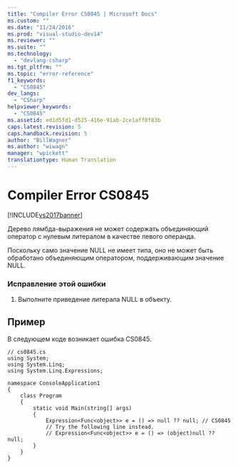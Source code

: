 ```yaml
---
title: "Compiler Error CS0845 | Microsoft Docs"
ms.custom: ""
ms.date: "11/24/2016"
ms.prod: "visual-studio-dev14"
ms.reviewer: ""
ms.suite: ""
ms.technology: 
  - "devlang-csharp"
ms.tgt_pltfrm: ""
ms.topic: "error-reference"
f1_keywords: 
  - "CS0845"
dev_langs: 
  - "CSharp"
helpviewer_keywords: 
  - "CS0845"
ms.assetid: ed1d5fd1-d525-416e-91ab-2ce1aff0f83b
caps.latest.revision: 5
caps.handback.revision: 5
author: "BillWagner"
ms.author: "wiwagn"
manager: "wpickett"
translationtype: Human Translation
---
```

# Compiler Error CS0845
[!INCLUDE[vs2017banner](../../../csharp/includes/vs2017banner.md)]

Дерево лямбда\-выражения не может содержать объединяющий оператор с нулевым литералом в качестве левого операнда.  
  
 Поскольку само значение NULL не имеет типа, оно не может быть обработано объединяющим оператором, поддерживающим значение NULL.  
  
### Исправление этой ошибки  
  
1.  Выполните приведение литерала NULL в объекту.  
  
## Пример  
 В следующем коде возникает ошибка CS0845.  
  
```  
// cs0845.cs  
using System;  
using System.Linq;  
using System.Linq.Expressions;  
  
namespace ConsoleApplication1  
{  
    class Program  
    {  
        static void Main(string[] args)  
        {  
            Expression<Func<object>> e = () => null ?? null; // CS0845  
            // Try the following line instead.  
            // Expression<Func<object>> e = () => (object)null ?? null;  
        }  
    }  
}  
```